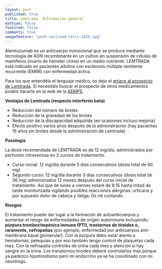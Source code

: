 ```yaml
---
layout: post
published: true
title: Lemtrada. Información general
mathjax: false
featured: false
comments: true
imagefeature: "path-railroad-rails-1425.jpg"
---
```



Alemtuzumab es un anticuerpo monoclonal que se produce mediante tecnología de ADN recombinante en un cultivo en suspensión de células de mamíferos (ovario de hámster chino) en un medio nutriente. LEMTRADA está indicado en pacientes adultos con esclerosis múltiple remitente recurrente (EMRR) con
enfermedad activa.

Para los que entendéis el lenguaje médico, os dejo el [enlace al prospecto de Lemtrada](http://www.ema.europa.eu/docs/es_ES/document_library/EPAR_-_Product_Information/human/003718/WC500150521.pdf). Si necesitáis buscar el prospecto de otros medicamentos podéis hacerlo en la web de la [AEMPS](http://www.aemps.gob.es/cima/fichasTecnicas.do?metodo=detalleForm).

**Ventajas de Lemtrada (respecto interferón beta)**

- Reducción del número de brotes
- Reducción de la gravedad de los brotes
- Reducción de la discapacidad adquirida (en ocasiones incluso mejoría)
- Efecto positivo varios años después de la administración (hay pacientes 15 años sin brotes desde la administración de Lemtrada)

**Posología**

La dosis recomendada de LEMTRADA es de 12 mg/día, administrados por perfusión intravenosa en 2
cursos de tratamiento.
- Curso inicial: 12 mg/día durante 5 días consecutivos (dosis total de 60 mg)
- Segundo curso: 12 mg/día durante 3 días consecutivos (dosis total de 36 mg) administrados 12
meses después del curso inicial de tratamiento. 
Así que de lunes a viernes estaré de 8:15 hasta mitad de tarde monitorizada vigilando posibles reacciones alérgicas: urticaria y por supuesto dolor de cabeza y fatiga. Os iré contando

**Riesgos**

El tratamiento puede dar lugar a la formación de autoanticuerpos y aumentar el riesgo de enfermedades de
origen autoinmune incluyendo: **púrpura trombocitopénica inmune (PTI), trastornos de tiroides o, raramente,
nefropatías** (por ejemplo, enfermedad por anticuerpos anti-membrana basal glomerular).
Con la púrpura debo estar atenta a hematomas, petequias y por eso también tengo control de plaquetas cada mes.
Con la nefropatía controles de orina cada mes y atención si hay sangre en la orina. 
Los transtornos tiroides deberé controlarlos más porque ya padezco hipotiroidismo pero mi endocrino ya se ha coordinado con mi neurólogo.

